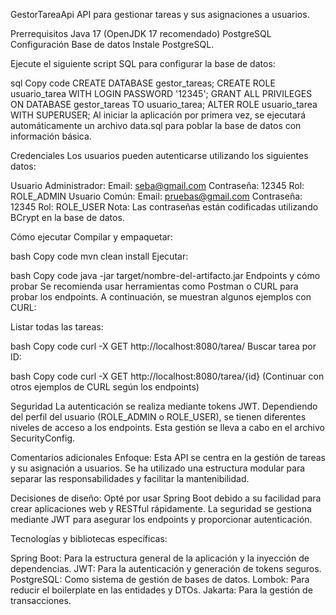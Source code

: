 GestorTareaApi
API para gestionar tareas y sus asignaciones a usuarios.

Prerrequisitos
Java 17 (OpenJDK 17 recomendado)
PostgreSQL
Configuración
Base de datos
Instale PostgreSQL.

Ejecute el siguiente script SQL para configurar la base de datos:

sql
Copy code
CREATE DATABASE gestor_tareas;
CREATE ROLE usuario_tarea WITH LOGIN PASSWORD '12345';
GRANT ALL PRIVILEGES ON DATABASE gestor_tareas TO usuario_tarea;
ALTER ROLE usuario_tarea WITH SUPERUSER;
Al iniciar la aplicación por primera vez, se ejecutará automáticamente un archivo data.sql para poblar la base de datos con información básica.

Credenciales
Los usuarios pueden autenticarse utilizando los siguientes datos:

Usuario Administrador:
Email: seba@gmail.com
Contraseña: 12345
Rol: ROLE_ADMIN
Usuario Común:
Email: pruebas@gmail.com
Contraseña: 12345
Rol: ROLE_USER
Nota: Las contraseñas están codificadas utilizando BCrypt en la base de datos.

Cómo ejecutar
Compilar y empaquetar:

bash
Copy code
mvn clean install
Ejecutar:

bash
Copy code
java -jar target/nombre-del-artifacto.jar
Endpoints y cómo probar
Se recomienda usar herramientas como Postman o CURL para probar los endpoints. A continuación, se muestran algunos ejemplos con CURL:

Listar todas las tareas:

bash
Copy code
curl -X GET http://localhost:8080/tarea/
Buscar tarea por ID:

bash
Copy code
curl -X GET http://localhost:8080/tarea/{id}
(Continuar con otros ejemplos de CURL según los endpoints)

Seguridad
La autenticación se realiza mediante tokens JWT. Dependiendo del perfil del usuario (ROLE_ADMIN o ROLE_USER), se tienen diferentes niveles de acceso a los endpoints. Esta gestión se lleva a cabo en el archivo SecurityConfig.

Comentarios adicionales
Enfoque: Esta API se centra en la gestión de tareas y su asignación a usuarios. Se ha utilizado una estructura modular para separar las responsabilidades y facilitar la mantenibilidad.

Decisiones de diseño: Opté por usar Spring Boot debido a su facilidad para crear aplicaciones web y RESTful rápidamente. La seguridad se gestiona mediante JWT para asegurar los endpoints y proporcionar autenticación.

Tecnologías y bibliotecas específicas:

Spring Boot: Para la estructura general de la aplicación y la inyección de dependencias.
JWT: Para la autenticación y generación de tokens seguros.
PostgreSQL: Como sistema de gestión de bases de datos.
Lombok: Para reducir el boilerplate en las entidades y DTOs.
Jakarta: Para la gestión de transacciones.
